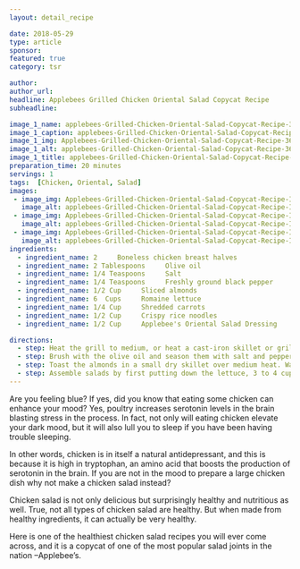 ```yaml
---
layout: detail_recipe

date: 2018-05-29
type: article
sponsor: 
featured: true
category: tsr

author:  
author_url: 
headline: Applebees Grilled Chicken Oriental Salad Copycat Recipe
subheadline: 

image_1_name: applebees-Grilled-Chicken-Oriental-Salad-Copycat-Recipe-36991
image_1_caption: applebees-Grilled-Chicken-Oriental-Salad-Copycat-Recipe-36991
image_1_img: Applebees-Grilled-Chicken-Oriental-Salad-Copycat-Recipe-36991.jpg
image_1_alt: applebees-Grilled-Chicken-Oriental-Salad-Copycat-Recipe-36991
image_1_title: applebees-Grilled-Chicken-Oriental-Salad-Copycat-Recipe-36991
preparation_time: 20 minutes
servings: 1
tags:  [Chicken, Oriental, Salad]
images: 
 - image_img: Applebees-Grilled-Chicken-Oriental-Salad-Copycat-Recipe-Ingredient-Boneless-Chicken-Breast-70544.jpg
   image_alt: applebees-Grilled-Chicken-Oriental-Salad-Copycat-Recipe-Ingredient-Boneless-Chicken-Breast-70544
 - image_img: Applebees-Grilled-Chicken-Oriental-Salad-Copycat-Recipe-Ingredient-Olive-Oil-84405.jpg
   image_alt: applebees-Grilled-Chicken-Oriental-Salad-Copycat-Recipe-Ingredient-Olive-Oil-84405
 - image_img: Applebees-Grilled-Chicken-Oriental-Salad-Copycat-Recipe-Ingredient-Romaine-Lettuce-81932.jpg
   image_alt: applebees-Grilled-Chicken-Oriental-Salad-Copycat-Recipe-Ingredient-Romaine-Lettuce-81932
ingredients:
  - ingredient_name: 2     Boneless chicken breast halves
  - ingredient_name: 2 Tablespoons     Olive oil
  - ingredient_name: 1/4 Teaspoons     Salt
  - ingredient_name: 1/4 Teaspoons     Freshly ground black pepper
  - ingredient_name: 1/2 Cup     Sliced almonds
  - ingredient_name: 6  Cups     Romaine lettuce
  - ingredient_name: 1/4 Cup     Shredded carrots
  - ingredient_name: 1/2 Cup     Crispy rice noodles
  - ingredient_name: 1/2 Cup     Applebee's Oriental Salad Dressing

directions:
  - step: Heat the grill to medium, or heat a cast-iron skillet or grill pan over medium heat. Place the chicken breasts between two sheets of plastic wrap and gently pound them to 3/8-inch thick. 
  - step: Brush with the olive oil and season them with salt and pepper. Grill for 5 to 7 minutes on each side, until cooked through. Transfer to a plate to rest for 4 to 5 minute before slicing.
  - step: Toast the almonds in a small dry skillet over medium heat. Watch them carefully—there is a fine line between toasted almonds and burnt almonds! Shake the pan gently. When you begin to smell the almonds, toast for a few seconds more, then immediately place the almonds on a paper towel. Allow them to cool for a moment or two.
  - step: Assemble salads by first putting down the lettuce, 3 to 4 cups per serving. Sprinkle each with 2 tablespoons of the carrots, 1/4 cup crispy rice noodles, and 1/4 cup toasted almonds. Arrange the chicken on top. Serve with plenty of the Applebee’s Oriental Salad Dressing.
---
```

	
Are you feeling blue? If yes, did you know that eating some chicken can enhance your mood? Yes, poultry increases serotonin levels in the brain blasting stress in the process. In fact, not only will eating chicken elevate your dark mood, but it will also lull you to sleep if you have been having trouble sleeping.

<!--more-->In other words, chicken is in itself a natural antidepressant, and this is because it is high in tryptophan, an amino acid that boosts the production of serotonin in the brain. If you are not in the mood to prepare a large chicken dish why not make a chicken salad instead?

Chicken salad is not only delicious but surprisingly healthy and nutritious as well. True, not all types of chicken salad are healthy. But when made from healthy ingredients, it can actually be very healthy.

Here is one of the healthiest chicken salad recipes you will ever come across, and it is a copycat of one of the most popular salad joints in the nation &ndash;Applebee&rsquo;s.